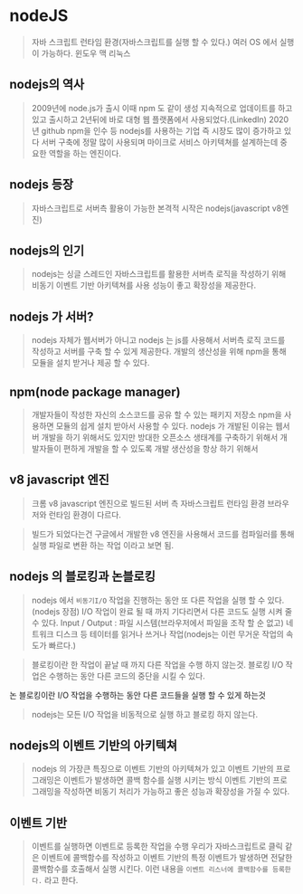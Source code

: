 # nodeJS

> 자바 스크립트 런타임 환경(자바스크립트를 실행 할 수 있다.)
> 여러 OS 에서 실행이 가능하다. 윈도우 맥 리눅스

## nodejs의 역사

> 2009년에 node.js가 출시 이때 npm 도 같이 생성
> 지속적으로 업데이트를 하고 있고 출시하고 2년뒤에 바로 대형 웹 플랫폼에서 사용되었다.(LinkedIn)
> 2020년 github npm을 인수 등 
> nodejs를 사용하는 기업 즉 시장도 많이 증가하고 있다
> 서버 구축에 정말 많이 사용되며 마이크로 서비스 아키텍쳐를 설계하는데 중요한 역할을 하는 엔진이다.

## nodejs 등장
> 자바스크립트로 서버측 활용이 가능한 본격적 시작은 nodejs(javascript v8엔진)

## nodejs의 인기
> nodejs는 싱글 스레드인 자바스크립트를 활용한 서버측 로직을 작성하기 위해 비동기 이벤트 기반
아키텍쳐를 사용 성능이 좋고 확장성을 제공한다.

## nodejs 가 서버?
> nodejs 자체가 웹서버가 아니고
> nodejs 는 js를 사용해서 서버측 로직 코드를 작성하고
> 서버를 구축 할 수 있게 제공한다.
> 개발의 생산성을 위해 npm을 통해 모듈을 설치 받거나 제공 할 수 있다.

## npm(node package manager)
> 개발자들이 작성한 자신의 소스코드를 공유 할 수 있는 패키지 저장소 npm을 사용하면 모듈의 쉽게 설치 받아서 사용할 수 있다. nodejs 가 개발된 이유는 웹서버 개발을 하기 위해서도 있지만
> 방대한 오픈소스 생태계를 구축하기 위해서 개발자들이 편하게 개발을 할 수 있도록 개발 생산성을 항상 하기 위해서

## v8 javascript 엔진
> 크롬 v8 javascript 엔진으로 빌드된 서버 측 자바스크립트 런타임 환경
> 브라우저와 런타임 환경이 다르다.

> 빌드가 되었다는건 구글에서 개발한 v8 엔진을 사용해서 코드를 컴파일러를 통해 실행 파일로 변환 하는 작업 이라고 보면 됨.

## nodejs 의 블로킹과 논블로킹
> nodejs 에서 `비동기I/O` 작업을 진행하는 동안 또 다른 작업을 실행 할 수 있다.(nodejs 장점)
>I/O 작업이 완료 될 때 까지 기다리면서 다른 코드도 실행 시켜 줄 수 있다.
>Input / Output : 파일 시스템(브라우저에서 파일을 조작 할 순 없고) 네트워크 디스크 등 테이터를 읽거나 쓰거나 작업(nodejs는 이런 무거운 작업의 속도가 빠르다.)

> 블로킹이란 한 작업이 끝날 때 까지 다른 작업을 수행 하지 않는것.
> 블로킹 I/O 작업은 수행하는 동안 다른 코드의 중단을 시킬 수 있다.

논 블로킹이란 I/O 작업을 수행하는 동안 다른 코드들을 실행 할 수 있게 하는것
>nodejs는 모든 I/O 작업을 비동적으로 실행 하고 블로킹 하지 않는다.

## nodejs의 이벤트 기반의 아키텍쳐
> nodejs 의 가장큰 특징으로 이벤트 기반의 아키텍쳐가 있고
> 이벤트 기반의 프로그래밍은 이벤트가 발생하면 콜백 함수를 실행 시키는 방식
> 이벤트 기반의 프로그래밍을 작성하면 비동기 처리가 가능하고 좋은 성능과 확장성을 가질 수 있다.

## 이벤트 기반
> 이벤트를 실행하면 이벤트로 등록한 작업을 수행
> 우리가 자바스크립트로 클릭 같은 이벤트에 콜백함수를 작성하고
> 이벤트 기반의 특정 이벤트가 발생하면 전달한 콜백함수를 호출해서 실행 시킨다.
> 이런 내용을 `이벤트 리스너에 콜백함수를 등록한다.` 라고 한다.